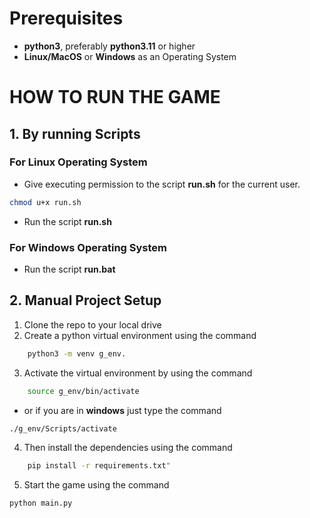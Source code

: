# Prerequisites #
- **python3**, preferably **python3.11** or higher
- **Linux/MacOS** or **Windows** as an Operating System

# HOW TO RUN THE GAME #
## 1. By running Scripts  ##
### For Linux Operating System ###
- Give executing permission to the script **run.sh** for the current user.
```bash
chmod u+x run.sh
```
- Run the script **run.sh**
### For Windows Operating System
- Run the script **run.bat**
## 2. Manual Project Setup
1. Clone the repo to your local drive
2. Create a python virtual environment using  the command 
```bash
    python3 -m venv g_env.
```
3. Activate the virtual environment by using the command
```bash
    source g_env/bin/activate 
```

  -  or if you are in **windows** just type the command 

```bash 
./g_env/Scripts/activate
```
4. Then install the dependencies using the command 
```bash
    pip install -r requirements.txt"
```
5. Start the game using the command
```bash
python main.py
```